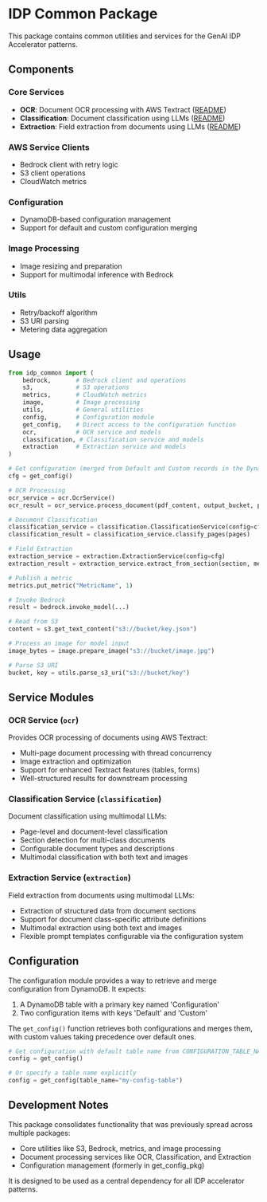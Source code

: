 # IDP Common Package

This package contains common utilities and services for the GenAI IDP Accelerator patterns.

## Components

### Core Services

- **OCR**: Document OCR processing with AWS Textract ([README](idp_common/ocr/README.md))
- **Classification**: Document classification using LLMs ([README](idp_common/classification/README.md))
- **Extraction**: Field extraction from documents using LLMs ([README](idp_common/extraction/README.md))

### AWS Service Clients

- Bedrock client with retry logic
- S3 client operations
- CloudWatch metrics

### Configuration

- DynamoDB-based configuration management
- Support for default and custom configuration merging

### Image Processing

- Image resizing and preparation
- Support for multimodal inference with Bedrock

### Utils

- Retry/backoff algorithm
- S3 URI parsing
- Metering data aggregation

## Usage

```python
from idp_common import (
    bedrock,       # Bedrock client and operations
    s3,            # S3 operations
    metrics,       # CloudWatch metrics
    image,         # Image processing
    utils,         # General utilities
    config,        # Configuration module
    get_config,    # Direct access to the configuration function
    ocr,           # OCR service and models
    classification, # Classification service and models
    extraction     # Extraction service and models
)

# Get configuration (merged from Default and Custom records in the DynamoDb Configuration Table)
cfg = get_config()

# OCR Processing
ocr_service = ocr.OcrService()
ocr_result = ocr_service.process_document(pdf_content, output_bucket, prefix)

# Document Classification
classification_service = classification.ClassificationService(config=cfg)
classification_result = classification_service.classify_pages(pages)

# Field Extraction
extraction_service = extraction.ExtractionService(config=cfg)
extraction_result = extraction_service.extract_from_section(section, metadata, output_bucket)

# Publish a metric
metrics.put_metric("MetricName", 1)

# Invoke Bedrock
result = bedrock.invoke_model(...)

# Read from S3
content = s3.get_text_content("s3://bucket/key.json")

# Process an image for model input
image_bytes = image.prepare_image("s3://bucket/image.jpg")

# Parse S3 URI
bucket, key = utils.parse_s3_uri("s3://bucket/key")
```

## Service Modules

### OCR Service (`ocr`)

Provides OCR processing of documents using AWS Textract:
- Multi-page document processing with thread concurrency
- Image extraction and optimization
- Support for enhanced Textract features (tables, forms)
- Well-structured results for downstream processing

### Classification Service (`classification`)

Document classification using multimodal LLMs:
- Page-level and document-level classification
- Section detection for multi-class documents
- Configurable document types and descriptions
- Multimodal classification with both text and images

### Extraction Service (`extraction`)

Field extraction from documents using multimodal LLMs:
- Extraction of structured data from document sections
- Support for document class-specific attribute definitions
- Multimodal extraction using both text and images
- Flexible prompt templates configurable via the configuration system

## Configuration

The configuration module provides a way to retrieve and merge configuration from DynamoDB. It expects:

1. A DynamoDB table with a primary key named 'Configuration'
2. Two configuration items with keys 'Default' and 'Custom'

The `get_config()` function retrieves both configurations and merges them, with custom values taking precedence over default ones.

```python
# Get configuration with default table name from CONFIGURATION_TABLE_NAME environment variable
config = get_config()

# Or specify a table name explicitly
config = get_config(table_name="my-config-table")
```

## Development Notes

This package consolidates functionality that was previously spread across multiple packages:
- Core utilities like S3, Bedrock, metrics, and image processing
- Document processing services like OCR, Classification, and Extraction
- Configuration management (formerly in get_config_pkg)

It is designed to be used as a central dependency for all IDP accelerator patterns.